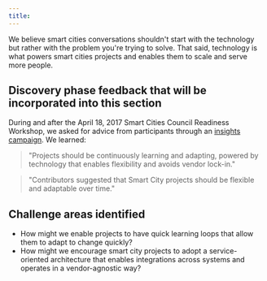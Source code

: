 ```yaml
---
title:
---
```


We believe smart cities conversations shouldn't start with the technology but rather with the problem you're trying to solve. That said, technology is what powers smart cities projects and enables them to scale and serve more people.

## Discovery phase feedback that will be incorporated into this section

During and after the April 18, 2017 Smart Cities Council Readiness Workshop, we asked for advice from participants through an [insights campaign](http://insights.austintexas.gov/Austin/1001/insights). We learned:

> "Projects should be continuously learning and adapting, powered by technology that enables flexibility and avoids vendor lock-in."

> "Contributors suggested that Smart City projects should be flexible and adaptable over time."

## Challenge areas identified

* How might we enable projects to have quick learning loops that allow them to adapt to change quickly?
* How might we encourage smart city projects to adopt a service-oriented architecture that enables integrations across systems and operates in a vendor-agnostic way?
